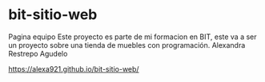 # bit-sitio-web

Pagina equipo
Este proyecto es parte de mi formacion en BIT, este va a ser un proyecto sobre una tienda de muebles con programación.
Alexandra Restrepo Agudelo

https://alexa921.github.io/bit-sitio-web/
